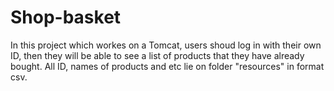 # Shop-basket
In this project which workes on a Tomcat, users shoud log in with their own ID, then they will be able to see a list of products that they have already bought.
All ID, names of products and etc lie on folder "resources" in format csv.
